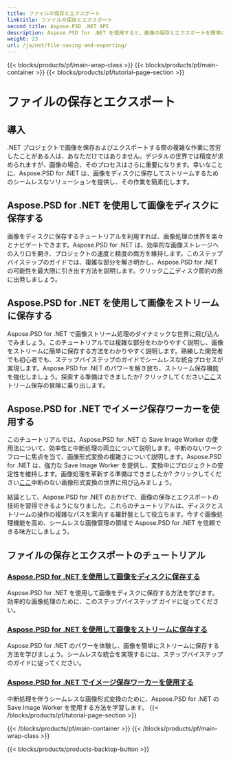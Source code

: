 ```yaml
---
title: ファイルの保存とエクスポート
linktitle: ファイルの保存とエクスポート
second_title: Aspose.PSD .NET API
description: Aspose.PSD for .NET を使用すると、画像の保存とエクスポートを簡単に習得できます。効率的なディスクおよびストリーム操作については、ステップバイステップのチュートリアルに従ってください。
weight: 23
url: /ja/net/file-saving-and-exporting/
---
```


{{< blocks/products/pf/main-wrap-class >}}
{{< blocks/products/pf/main-container >}}
{{< blocks/products/pf/tutorial-page-section >}}

# ファイルの保存とエクスポート

## 導入

.NET プロジェクトで画像を保存およびエクスポートする際の複雑な作業に苦労したことがある人は、あなただけではありません。デジタルの世界では精度が求められますが、画像の場合、そのプロセスはさらに重要になります。幸いなことに、Aspose.PSD for .NET は、画像をディスクに保存してストリームするためのシームレスなソリューションを提供し、その作業を簡素化します。

## Aspose.PSD for .NET を使用して画像をディスクに保存する

画像をディスクに保存するチュートリアルを利用すれば、画像処理の世界を楽々とナビゲートできます。Aspose.PSD for .NET は、効率的な画像ストレージへの入り口を開き、プロジェクトの速度と精度の両方を維持します。このステップバイステップのガイドでは、複雑な部分を解き明かし、Aspose.PSD for .NET の可能性を最大限に引き出す方法を説明します。クリック[ここ](./save-images-to-disk/)ディスク節約の旅に出発しましょう。

## Aspose.PSD for .NET を使用して画像をストリームに保存する

Aspose.PSD for .NET で画像ストリーム処理のダイナミックな世界に飛び込んでみましょう。このチュートリアルでは複雑な部分をわかりやすく説明し、画像をストリームに簡単に保存する方法をわかりやすく説明します。熟練した開発者でも初心者でも、ステップバイステップのガイドでシームレスな統合プロセスが実現します。Aspose.PSD for .NET のパワーを解き放ち、ストリーム保存機能を強化しましょう。探索する準備はできましたか? クリックしてください[ここ](./save-images-to-stream/)ストリーム保存の冒険に乗り出します。

## Aspose.PSD for .NET でイメージ保存ワーカーを使用する

このチュートリアルでは、Aspose.PSD for .NET の Save Image Worker の使用法について、効率性と中断処理の両立について説明します。中断のないワークフローに焦点を当て、画像形式変換の複雑さについて説明します。Aspose.PSD for .NET は、強力な Save Image Worker を提供し、変換中にプロジェクトの安定性を維持します。画像処理を革新する準備はできましたか? クリックしてください[ここ](./save-image-worker/)中断のない画像形式変換の世界に飛び込みましょう。

結論として、Aspose.PSD for .NET のおかげで、画像の保存とエクスポートの技術を習得できるようになりました。これらのチュートリアルは、ディスクとストリームの操作の複雑なパスを案内する羅針盤として役立ちます。今すぐ画像処理機能を高め、シームレスな画像管理の領域で Aspose.PSD for .NET を信頼できる味方にしましょう。

## ファイルの保存とエクスポートのチュートリアル
### [Aspose.PSD for .NET を使用して画像をディスクに保存する](./save-images-to-disk/)
Aspose.PSD for .NET を使用して画像をディスクに保存する方法を学びます。効率的な画像処理のために、このステップバイステップ ガイドに従ってください。
### [Aspose.PSD for .NET を使用して画像をストリームに保存する](./save-images-to-stream/)
Aspose.PSD for .NET のパワーを体験し、画像を簡単にストリームに保存する方法を学びましょう。シームレスな統合を実現するには、ステップバイステップのガイドに従ってください。
### [Aspose.PSD for .NET でイメージ保存ワーカーを使用する](./save-image-worker/)
中断処理を伴うシームレスな画像形式変換のために、Aspose.PSD for .NET の Save Image Worker を使用する方法を学習します。
{{< /blocks/products/pf/tutorial-page-section >}}

{{< /blocks/products/pf/main-container >}}
{{< /blocks/products/pf/main-wrap-class >}}

{{< blocks/products/products-backtop-button >}}
